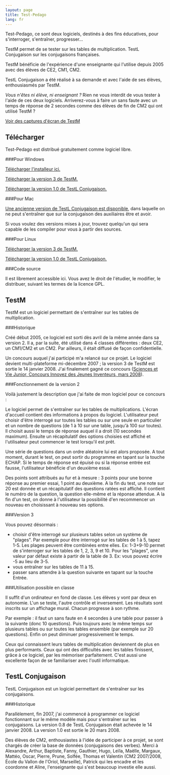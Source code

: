 ```yaml
---
layout: page
title: Test-Pedago
lang: fr
---
```


Test-Pedago, ce sont deux logiciels, destinés à des fins éducatives,
pour s'interroger, s'entraîner, progresser...

TestM permet de se tester sur les tables de multiplication.
TestL Conjugaison sur les conjugaisons françaises.

TestM bénéficie de l'expérience d'une enseignante qui l'utilise
depuis 2005 avec des élèves de CE2, CM1, CM2.

TestL Conjugaison a été réalisé à sa demande et avec l'aide de ses élèves,
enthousiasmés par TestM.

*Vous n'êtes ni élève, ni enseignant ?*
Rien ne vous interdit de vous tester à l'aide de ces deux logiciels.
Arriverez-vous à faire un sans faute
avec un temps de réponse de 2 secondes
comme des élèves de fin de CM2 qui ont utilisé TestM ?

[Voir des captures d'écran de TestM](captures-d-ecran)

Télécharger
-----------

Test-Pedago est distribué gratuitement comme logiciel libre.

###Pour Windows

[Télécharger l'installeur ici.](telechargement/windows/Test-Pedago.exe)

[Télécharger la version 3
de TestM.](telechargement/windows/TestM-3.exe)

[Télécharger la version 1.0
de TestL Conjugaison.](telechargement/windows/TestL-1.zip)

###Pour Mac

[Une ancienne version de TestL Conjugaison
est disponible](telechargement/mac/TestL.zip),
dans laquelle on ne peut s'entraîner que sur la conjugaison
des auxiliaires être et avoir.

Si vous voulez des versions mises à jour, trouvez quelqu'un
qui sera capable de les compiler pour vous à partir des sources.

###Pour Linux

[Télécharger la version 3
de TestM.](telechargement/linux/TestM-3.zip)

[Télécharger la version 1.0
de TestL Conjugaison.](telechargement/linux/TestL-1.zip)

###Code source

Il est librement accessible ici. Vous avez le droit de l'étudier,
le modifier, le distribuer, suivant les termes de la licence GPL.

TestM
-----

TestM est un logiciel permettant de s'entraîner
sur les tables de multiplication.

###Historique

Créé début 2005, ce logiciel est sorti dès avril de la même année
dans sa version 2.
Il a, par la suite, été utilisé dans 4 classes différentes :
deux CE2, un CM1/CM2 et un CM2.
Par ailleurs, il était diffusé de façon confidentielle.

Un concours auquel j'ai participé m'a relancé sur ce projet.
Le logiciel devient multi-plateforme mi-décembre 2007 ;
la version 3 de TestM est sortie le 14 janvier 2008.
J'ai finalement gagné ce concours
([Sciences et Vie Junior, Concours Innovez des Jeunes Inventeurs,
mars 2008](SVJ-2008.pdf)).

###Fonctionnement de la version 2

Voilà justement la description que j'ai faite de mon logiciel
pour ce concours :

Le logiciel permet de s'entraîner sur les tables de multiplications.
L'écran d'accueil contient des informations à propos du logiciel.
L'utilisateur peut choisir d'être interrogé sur toutes les tables
ou sur une seule en particulier et un nombre de questions
(de 1 à 10 sur une table, jusqu'à 100 sur toutes).
Il choisit aussi le temps de réponse auquel il a droit
(10 secondes maximum).
Ensuite un récapitulatif des options choisies est affiché et
l'utilisateur peut commencer le test lorsqu'il est prêt.

Une série de questions dans un ordre aléatoire lui est alors proposée.
A tout moment, durant le test, on peut sortir du programme en tapant
sur la touche ECHAP.
Si le temps de réponse est épuisé ou si la réponse entrée est fausse,
l'utilisateur bénéficie d'un deuxième essai.

Des points sont attribués au fur et à mesure :
3 points pour une bonne réponse au premier essai, 1 point au deuxième.
A la fin du test, une note sur 20 est donnée et un récapitulatif
des questions ratées est affiché. Il contient le numéro de la question,
la question elle-même et la réponse attendue.
A la fin d'un test, on donne à l'utilisateur la possibilité d'en
recommencer un nouveau en choisissant à nouveau ses options.

###Version 3

Vous pouvez désormais :

* choisir d'être interrogé sur plusieurs tables selon un système de
"plages".
Par exemple pour être interrogé sur les tables de 1 à 5, tapez 1-5.
Les plages peuvent être combinées entre elles.
Ex: 1-3+9-10 permet de s'interroger sur les tables de 1, 2, 3, 9 et 10.
Pour les "plages",
une valeur par défaut existe à partir de la table de 3.
Ex: vous pouvez écrire -5 au lieu de 3-5.
* vous entraîner sur les tables de 11 à 15.
* passer sans attendre à la question suivante en tapant sur la
touche Entrée.

###Utilisation possible en classe

Il suffit d'un ordinateur en fond de classe.
Les élèves y vont par deux en autonomie.
L'un se teste, l'autre contrôle et inversement.
Les résultats sont inscrits sur un affichage mural.
Chacun progresse à son rythme.

Par exemple : il faut un sans faute en 4 secondes à une table
pour passer à la suivante (donc 10 questions).
Puis toujours avec le même temps sur plusieurs tables
ou sur toutes les tables ensemble (par exemple sur 20 questions).
Enfin on peut diminuer progressivement le temps.

Ceux qui connaissent leurs tables de multiplication
deviennent de plus en plus performants.
Ceux qui ont des difficultés avec les tables finissent,
grâce à ce logiciel, par les mémoriser parfaitement.
C'est aussi une excellente façon de se familiariser
avec l'outil informatique.

TestL Conjugaison
-----------------

TestL Conjugaison est un logiciel permettant de s'entraîner
sur les conjugaisons.

###Historique

Parallèlement, fin 2007, j'ai commencé à programmer ce logiciel
fonctionnant sur le même modèle mais pour s'entraîner
sur les conjugaisons.
La version 0.8 de TestL Conjugaison était achevée le 14 janvier 2008.
La version 1.0 est sortie le 20 mars 2008.

Des élèves de CM2, enthousiastes à l'idée de participer à ce projet,
se sont chargés de créer la base de données (conjugaisons des verbes).
Merci à Alexandre, Arthur, Baptiste, Fanny, Gauthier, Hugo, Leïla,
Maëlle, Margaux, Mattéo, Oscar, Pierre, Prune, Solfée,
Thomas et Valentin
(CM2 2007/2008, École du Vallon de l'Oriol, Marseille),
Patrick qui les encadre et les coordonne et
Aline, l'enseignante qui s'est beaucoup investie elle aussi.